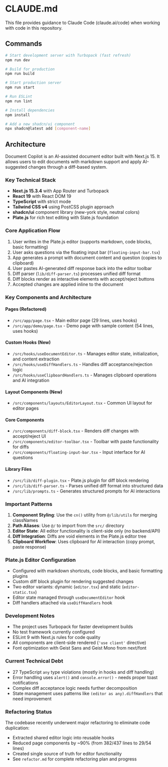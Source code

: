 # CLAUDE.md

This file provides guidance to Claude Code (claude.ai/code) when working with code in this repository.

## Commands

```bash
# Start development server with Turbopack (fast refresh)
npm run dev

# Build for production
npm run build

# Start production server
npm run start

# Run ESLint
npm run lint

# Install dependencies
npm install

# Add a new shadcn/ui component
npx shadcn@latest add [component-name]
```

## Architecture

Document Copilot is an AI-assisted document editor built with Next.js 15. It allows users to edit documents with markdown support and apply AI-suggested changes through a diff-based system.

### Key Technical Stack
- **Next.js 15.3.4** with App Router and Turbopack
- **React 19** with React DOM 19
- **TypeScript** with strict mode
- **Tailwind CSS v4** using PostCSS plugin approach
- **shadcn/ui** component library (new-york style, neutral colors)
- **Plate.js** for rich text editing with Slate.js foundation

### Core Application Flow
1. User writes in the Plate.js editor (supports markdown, code blocks, basic formatting)
2. User asks questions via the floating input bar (`floating-input-bar.tsx`)
3. App generates a prompt with document content and question (copies to clipboard)
4. User pastes AI-generated diff response back into the editor toolbar
5. Diff parser (`lib/diff-parser.ts`) processes unified diff format
6. Diff blocks render as interactive elements with accept/reject buttons
7. Accepted changes are applied inline to the document

### Key Components and Architecture

#### Pages (Refactored)
- `/src/app/page.tsx` - Main editor page (29 lines, uses hooks)
- `/src/app/demo/page.tsx` - Demo page with sample content (54 lines, uses hooks)

#### Custom Hooks (New)
- `/src/hooks/useDocumentEditor.ts` - Manages editor state, initialization, and content extraction
- `/src/hooks/useDiffHandlers.ts` - Handles diff acceptance/rejection logic
- `/src/hooks/useClipboardHandlers.ts` - Manages clipboard operations and AI integration

#### Layout Components (New)
- `/src/components/layouts/EditorLayout.tsx` - Common UI layout for editor pages

#### Core Components
- `/src/components/diff-block.tsx` - Renders diff changes with accept/reject UI
- `/src/components/editor-toolbar.tsx` - Toolbar with paste functionality for diffs
- `/src/components/floating-input-bar.tsx` - Input interface for AI questions

#### Library Files
- `/src/lib/diff-plugin.tsx` - Plate.js plugin for diff block rendering
- `/src/lib/diff-parser.ts` - Parses unified diff format into structured data
- `/src/lib/prompts.ts` - Generates structured prompts for AI interactions

### Important Patterns
1. **Component Styling**: Use the `cn()` utility from `@/lib/utils` for merging classNames
2. **Path Aliases**: Use `@/` to import from the `src/` directory
3. **Editor State**: All editor functionality is client-side only (no backend/API)
4. **Diff Integration**: Diffs are void elements in the Plate.js editor tree
5. **Clipboard Workflow**: Uses clipboard for AI interaction (copy prompt, paste response)

### Plate.js Editor Configuration
- Configured with markdown shortcuts, code blocks, and basic formatting plugins
- Custom diff block plugin for rendering suggested changes
- Two editor variants: dynamic (`editor.tsx`) and static (`editor-static.tsx`)
- Editor state managed through `useDocumentEditor` hook
- Diff handlers attached via `useDiffHandlers` hook

### Development Notes
- The project uses Turbopack for faster development builds
- No test framework currently configured
- ESLint 9 with Next.js rules for code quality
- All components are client-side rendered (`'use client'` directive)
- Font optimization with Geist Sans and Geist Mono from next/font

### Current Technical Debt
- 27 TypeScript `any` type violations (mostly in hooks and diff handling)
- Error handling uses `alert()` and `console.error()` - needs proper toast notifications
- Complex diff acceptance logic needs further decomposition
- State management uses patterns like `(editor as any).diffHandlers` that need improvement

### Refactoring Status
The codebase recently underwent major refactoring to eliminate code duplication:
- Extracted shared editor logic into reusable hooks
- Reduced page components by ~90% (from 382/437 lines to 29/54 lines)
- Created single source of truth for editor functionality
- See `refactor.md` for complete refactoring plan and progress